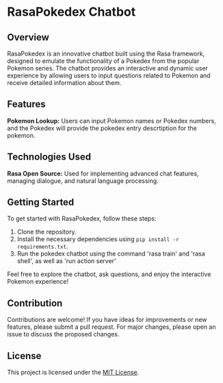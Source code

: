 # RasaPokedex Chatbot

## Overview

RasaPokedex is an innovative chatbot built using the Rasa framework, designed to emulate the functionality of a Pokedex from the popular Pokemon series. The chatbot provides an interactive and dynamic user experience by allowing users to input questions related to Pokemon and receive detailed information about them.

## Features

 **Pokemon Lookup:** Users can input Pokemon names or Pokedex numbers, and the Pokedex will provide the pokedex entry descrtiption for the pokemon.

## Technologies Used

 **Rasa Open Source:** Used for implementing advanced chat features, managing dialogue, and natural language processing.

## Getting Started

To get started with RasaPokedex, follow these steps:

1. Clone the repository.
2. Install the necessary dependencies using `pip install -r requirements.txt`.
3. Run the pokedex chatbot using the command 'rasa train' and 'rasa shell', as well as 'run action server'

Feel free to explore the chatbot, ask questions, and enjoy the interactive Pokemon experience!

## Contribution

Contributions are welcome! If you have ideas for improvements or new features, please submit a pull request. For major changes, please open an issue to discuss the proposed changes.

## License

This project is licensed under the [MIT License](LICENSE).
